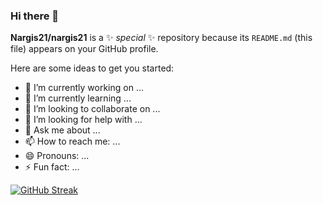 ### Hi there 👋

**Nargis21/nargis21** is a ✨ _special_ ✨ repository because its `README.md` (this file) appears on your GitHub profile.

Here are some ideas to get you started:

- 🔭 I’m currently working on ...
- 🌱 I’m currently learning ...
- 👯 I’m looking to collaborate on ...
- 🤔 I’m looking for help with ...
- 💬 Ask me about ...
- 📫 How to reach me: ...
- 😄 Pronouns: ...
- ⚡ Fun fact: ...

<a href="https://git.io/streak-stats"><img src="https://github-readme-streak-stats.herokuapp.com?user=nargis21&theme=highcontrast&date_format=M%20j%5B%2C%20Y%5D&card_width=502&type=png&border=F0FA05&stroke=F0FA05&ring=F0FA05&fire=F0FA05&currStreakLabel=F0FA05&sideLabels=F0FA05" alt="GitHub Streak" /></a>
